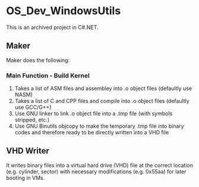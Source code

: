 # OS_Dev_WindowsUtils

This is an archived project in C#.NET.

## Maker
Maker does the following:

### Main Function - Build Kernel
1. Takes a list of ASM files and assembley into .o object files (defaultly use NASM)
2. Takes a list of C and CPP files and compile into .o object files (defaultly use GCC/G++)
3. Use GNU linker to link .o object file into a .tmp file (with symbols stripped, etc.)
4. Use GNU Binutils objcopy to make the temporary .tmp file into binary codes and therefore ready to be directly written into a VHD file

## VHD Writer
It writes binary files into a virtual hard drive (VHD) file at the correct location (e.g. cylinder, sector) with necessary modifications (e.g. 0x55aa) for later booting in VMs.
